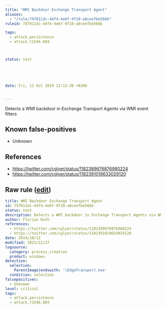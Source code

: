 ```yaml
---
title: "WMI Backdoor Exchange Transport Agent"
aliases:
  - "/rule/797011dc-44f4-4e6f-9f10-a8ceefbe566b"
ruleid: 797011dc-44f4-4e6f-9f10-a8ceefbe566b

tags:
  - attack.persistence
  - attack.t1546.003



status: test





date: Fri, 11 Oct 2019 12:12:30 +0200


---
```


Detects a WMI backdoor in Exchange Transport Agents via WMI event filters

<!--more-->


## Known false-positives

* Unknown



## References

* https://twitter.com/cglyer/status/1182389676876980224
* https://twitter.com/cglyer/status/1182391019633029120


## Raw rule ([edit](https://github.com/SigmaHQ/sigma/edit/master/rules/windows/process_creation/proc_creation_win_wmi_backdoor_exchange_transport_agent.yml))
```yaml
title: WMI Backdoor Exchange Transport Agent
id: 797011dc-44f4-4e6f-9f10-a8ceefbe566b
status: test
description: Detects a WMI backdoor in Exchange Transport Agents via WMI event filters
author: Florian Roth
references:
  - https://twitter.com/cglyer/status/1182389676876980224
  - https://twitter.com/cglyer/status/1182391019633029120
date: 2019/10/11
modified: 2021/11/27
logsource:
  category: process_creation
  product: windows
detection:
  selection:
    ParentImage|endswith: '\EdgeTransport.exe'
  condition: selection
falsepositives:
  - Unknown
level: critical
tags:
  - attack.persistence
  - attack.t1546.003

```
